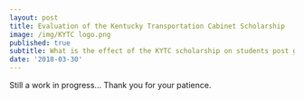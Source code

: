 ```yaml
---
layout: post
title: Evaluation of the Kentucky Transportation Cabinet Scholarship
image: /img/KYTC logo.png
published: true
subtitle: What is the effect of the KYTC scholarship on students post graduation?
date: '2018-03-30'
---
```


Still a work in progress... Thank you for your patience.
